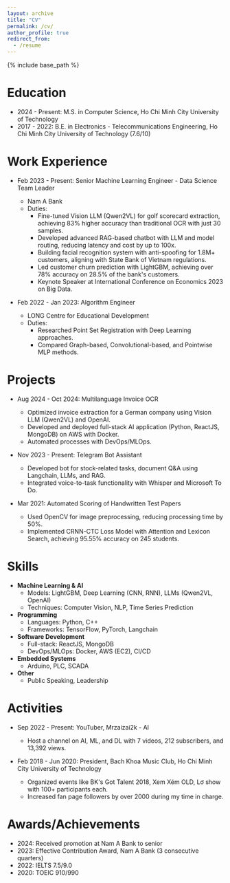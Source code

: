 ```yaml
---
layout: archive
title: "CV"
permalink: /cv/
author_profile: true
redirect_from:
  - /resume
---
```


{% include base_path %}

Education
======
* 2024 - Present: M.S. in Computer Science, Ho Chi Minh City University of Technology 
* 2017 - 2022: B.E. in Electronics - Telecommunications Engineering, Ho Chi Minh City University of Technology (7.6/10)

Work Experience
======
* Feb 2023 - Present: Senior Machine Learning Engineer - Data Science Team Leader
  * Nam A Bank
  * Duties:
    - Fine-tuned Vision LLM (Qwen2VL) for golf scorecard extraction, achieving 83% higher accuracy than traditional OCR with just 30 samples.
    - Developed advanced RAG-based chatbot with LLM and model routing, reducing latency and cost by up to 100x.
    - Building facial recognition system with anti-spoofing for 1.8M+ customers, aligning with State Bank of Vietnam regulations.
    - Led customer churn prediction with LightGBM, achieving over 78% accuracy on 28.5% of the bank's customers.
    - Keynote Speaker at International Conference on Economics 2023 on Big Data.

* Feb 2022 - Jan 2023: Algorithm Engineer
  * LONG Centre for Educational Development
  * Duties:
    - Researched Point Set Registration with Deep Learning approaches.
    - Compared Graph-based, Convolutional-based, and Pointwise MLP methods.

Projects
======
* Aug 2024 - Oct 2024: Multilanguage Invoice OCR
  - Optimized invoice extraction for a German company using Vision LLM (Qwen2VL) and OpenAI.
  - Developed and deployed full-stack AI application (Python, ReactJS, MongoDB) on AWS with Docker.
  - Automated processes with DevOps/MLOps.

* Nov 2023 - Present: Telegram Bot Assistant
  - Developed bot for stock-related tasks, document Q&A using Langchain, LLMs, and RAG.
  - Integrated voice-to-task functionality with Whisper and Microsoft To Do.

* Mar 2021: Automated Scoring of Handwritten Test Papers
  - Used OpenCV for image preprocessing, reducing processing time by 50%.
  - Implemented CRNN-CTC Loss Model with Attention and Lexicon Search, achieving 95.55% accuracy on 245 students.

Skills
======
* **Machine Learning & AI**
  - Models: LightGBM, Deep Learning (CNN, RNN), LLMs (Qwen2VL, OpenAI)
  - Techniques: Computer Vision, NLP, Time Series Prediction
* **Programming**
  - Languages: Python, C++
  - Frameworks: TensorFlow, PyTorch, Langchain
* **Software Development**
  - Full-stack: ReactJS, MongoDB
  - DevOps/MLOps: Docker, AWS (EC2), CI/CD
* **Embedded Systems**
  - Arduino, PLC, SCADA
* **Other**
  - Public Speaking, Leadership

Activities
======
* Sep 2022 - Present: YouTuber, Mrzaizai2k - AI
  - Host a channel on AI, ML, and DL with 7 videos, 212 subscribers, and 13,392 views.

* Feb 2018 - Jun 2020: President, Bach Khoa Music Club, Ho Chi Minh City University of Technology
  - Organized events like BK's Got Talent 2018, Xem Xém OLD, Lơ show with 100+ participants each.
  - Increased fan page followers by over 2000 during my time in charge.

Awards/Achievements
======
* 2024: Received promotion at Nam A Bank to senior
* 2023: Effective Contribution Award, Nam A Bank (3 consecutive quarters)
* 2022: IELTS 7.5/9.0
* 2020: TOEIC 910/990

